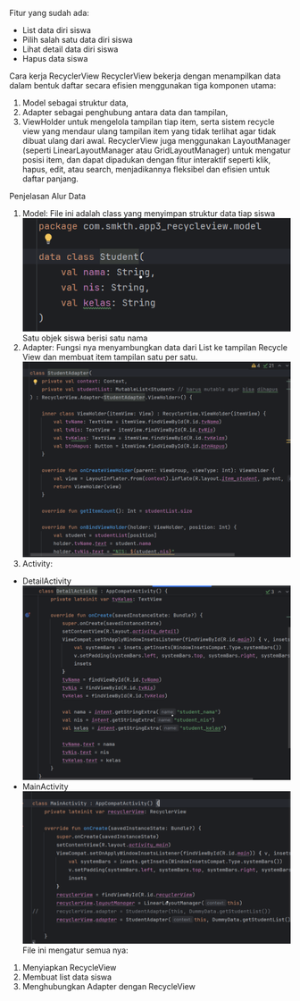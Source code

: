 Fitur  yang sudah ada:
- List data diri siswa
- Pilih salah satu data diri siswa
- Lihat detail data diri siswa
- Hapus data siswa

Cara  kerja RecyclerView
RecyclerView bekerja dengan menampilkan data dalam bentuk daftar secara efisien menggunakan
tiga komponen utama:
1. Model sebagai struktur data,
2. Adapter sebagai penghubung antara data dan tampilan,
3. ViewHolder untuk mengelola tampilan tiap item,
   serta sistem recycle view yang mendaur ulang tampilan item yang tidak terlihat agar tidak dibuat
   ulang dari awal. RecyclerView juga menggunakan LayoutManager (seperti LinearLayoutManager atau GridLayoutManager)
   untuk mengatur posisi item, dan dapat dipadukan dengan fitur interaktif seperti klik, hapus, edit, atau search,
   menjadikannya fleksibel dan efisien untuk daftar panjang.

Penjelasan Alur Data
1. Model: File ini adalah class yang menyimpan struktur data tiap siswa
   ![img.png](img.png)
Satu objek siswa berisi satu nama
2. Adapter: Fungsi nya menyambungkan data dari List<siswa> ke tampilan Recycle View dan 
membuat item tampilan satu per satu.
   ![img_1.png](img_1.png)
3. Activity:
- DetailActivity
![img_2.png](img_2.png)
- MainActivity
![img_3.png](img_3.png)
File ini mengatur semua nya:
1. Menyiapkan RecycleView
2. Membuat list data siswa
3. Menghubungkan Adapter dengan RecycleView